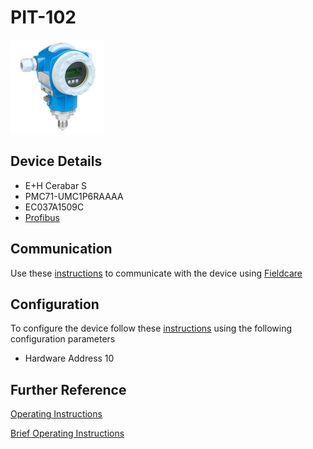 # PIT-102

![](../images/device_images/cerabar_s.jpg)

## Device Details
+ E+H Cerabar S
+ PMC71-UMC1P6RAAAA
+ EC037A1509C
+ [Profibus](../protocols/profibus.md)

## Communication
Use these [instructions](../protocols/profibus/connection_run_1_HIPROM_192.168.1.14.md) to communicate with the device using [Fieldcare](../fieldcare/fieldcare.md)

## Configuration
To configure the device follow these [instructions](../commissioning_instructions/cerabar_s_profibus.md) using the following configuration parameters

+ Hardware Address 10

## Further Reference
[Operating Instructions](../manuals/cerabar_s_operating_profibus.pdf)

[Brief Operating Instructions](../manuals/cerabar_s_brief_profibus.pdf)

